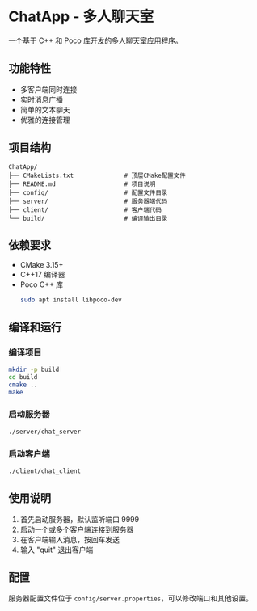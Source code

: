 # ChatApp - 多人聊天室

一个基于 C++ 和 Poco 库开发的多人聊天室应用程序。

## 功能特性

- 多客户端同时连接
- 实时消息广播
- 简单的文本聊天
- 优雅的连接管理

## 项目结构

```
ChatApp/
├── CMakeLists.txt              # 顶层CMake配置文件
├── README.md                   # 项目说明
├── config/                     # 配置文件目录
├── server/                     # 服务器端代码
├── client/                     # 客户端代码
└── build/                      # 编译输出目录
```

## 依赖要求

- CMake 3.15+
- C++17 编译器
- Poco C++ 库
  ```bash
  sudo apt install libpoco-dev
  ```

## 编译和运行

### 编译项目

```bash
mkdir -p build
cd build
cmake ..
make
```

### 启动服务器

```bash
./server/chat_server
```

### 启动客户端

```bash
./client/chat_client
```

## 使用说明

1. 首先启动服务器，默认监听端口 9999
2. 启动一个或多个客户端连接到服务器
3. 在客户端输入消息，按回车发送
4. 输入 "quit" 退出客户端

## 配置

服务器配置文件位于 `config/server.properties`，可以修改端口和其他设置。
